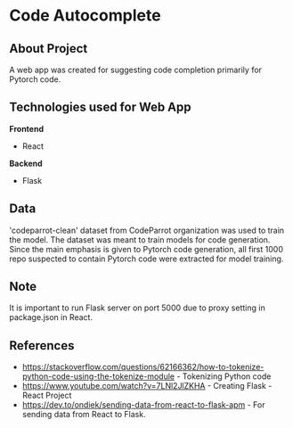 # Code Autocomplete
## About Project
A web app was created for suggesting code completion primarily for Pytorch code.

## Technologies used for Web App
<b>Frontend</b>
- React

<b>Backend</b>
- Flask

## Data
'codeparrot-clean' dataset from CodeParrot organization was used to train the model. The dataset was meant to train models for code generation. Since the main emphasis is given to Pytorch code generation, all first 1000 repo suspected to contain Pytorch code were extracted for model training.

## Note
It is important to run Flask server on port 5000 due to proxy setting in package.json in React.

## References
- https://stackoverflow.com/questions/62166362/how-to-tokenize-python-code-using-the-tokenize-module - Tokenizing Python code
- https://www.youtube.com/watch?v=7LNl2JlZKHA - Creating Flask - React Project
- https://dev.to/ondiek/sending-data-from-react-to-flask-apm - For sending data from React to Flask.
